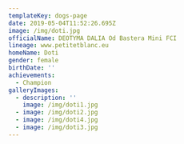 ```yaml
---
templateKey: dogs-page
date: 2019-05-04T11:52:26.695Z
image: /img/doti.jpg
officialName: DEOTYMA DALIA Od Bastera Mini FCI
lineage: www.petitetblanc.eu
homeName: Doti
gender: female
birthDate: ''
achievements:
  - Champion
galleryImages:
  - description: ''
    image: /img/doti1.jpg
  - image: /img/doti2.jpg
  - image: /img/doti4.jpg
  - image: /img/doti3.jpg
---
```


